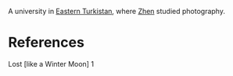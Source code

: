 A university in [Eastern Turkistan](Eastern%20Turkistan.md), where [Zhen](Zhen.md) studied photography.

# References
Lost \[like a Winter Moon\] 1